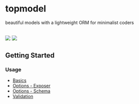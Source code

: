 # topmodel

beautiful models with a lightweight ORM for minimalist coders

![](https://github.com/alxpereira/topmodel/workflows/lint-test/badge.svg)
[![](https://badgen.now.sh/codecov/c/github/alxpereira/topmodel)](https://codecov.io/gh/alxpereira/topmodel/)
---

## Getting Started

### Usage

- [Basics](packages/core/README.md)
- [Options - Exposer](packages/core/README.md#options.exposer)
- [Options - Schema](packages/core/README.md#options.schema)
- [Validation](packages/core/README.md#validation)